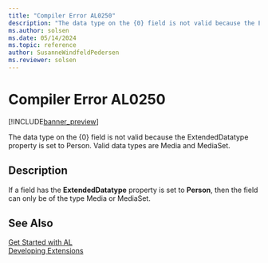 ```yaml
---
title: "Compiler Error AL0250"
description: "The data type on the {0} field is not valid because the ExtendedDatatype property is set to Person."
ms.author: solsen
ms.date: 05/14/2024
ms.topic: reference
author: SusanneWindfeldPedersen
ms.reviewer: solsen
---
```

[//]: # (START>DO_NOT_EDIT)
[//]: # (IMPORTANT:Do not edit any of the content between here and the END>DO_NOT_EDIT.)
[//]: # (Any modifications should be made in the .xml files in the ModernDev repo.)
# Compiler Error AL0250

[!INCLUDE[banner_preview](../includes/banner_preview.md)]

The data type on the {0} field is not valid because the ExtendedDatatype property is set to Person. Valid data types are Media and MediaSet.


## Description
If a field has the **ExtendedDatatype** property is set to **Person**, then the field can only be of the type Media or MediaSet.  

[//]: # (IMPORTANT: END>DO_NOT_EDIT)
## See Also  
[Get Started with AL](../devenv-get-started.md)  
[Developing Extensions](../devenv-dev-overview.md)  